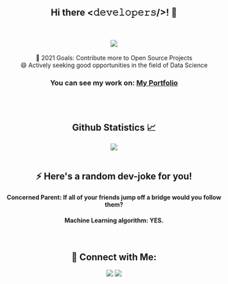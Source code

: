 <div align="center">
<h2> Hi there <𝚍𝚎𝚟𝚎𝚕𝚘𝚙𝚎𝚛𝚜/>! 👋 </h2>
<br>
<br>
<img src="https://github.com/maaz-ansari/maaz-ansari/blob/main/Hnet-image.gif?raw=true"></h2>
<br>
<br>
🌱 2021 Goals: Contribute more to Open Source Projects
<br>
😄 Actively seeking good opportunities in the field of Data Science
<br>
<h3> You can see my work on: <a href="https://maaz-ansari.github.io", target="_blank"> My Portfolio </a> </h3>
</div>
<br>
<br>
<h2 align="center"> Github Statistics 📈 </h2>
  
  
<div align="center"> 
  
  <a href="">
      <img align="center" src="https://github-readme-stats.vercel.app/api/top-langs/?username=maaz-ansari&theme=react&line_height=40&hide=css"/>
    </a>
   
<br>
<br>
<h2 align="center">⚡ Here's a random dev-joke for you! </h2>  
<h4> Concerned Parent: If all of your friends jump off a bridge would you follow them? </h4>
<h4> Machine Learning algorithm: YES. </h4>

<br>
<h2 align="center">💬 Connect with Me:</h2>  
<a href="https://www.linkedin.com/in/maaz-ansari-755360166" target="_blank"><img src="https://img.shields.io/badge/LinkedIn-%230077B5.svg?&style=flat-square&logo=linkedin&logoColor=white"></a>
<a href="https://www.instagram.com/maaz_ansari_" target="_blank"><img src="https://img.shields.io/badge/Instagram-%23E4405F.svg?&style=flat-square&logo=instagram&logoColor=white" target="_blank"></a>
</div>

<!--
**maaz-ansari/maaz-ansari** is a ✨ _special_ ✨ repository because its `README.md` (this file) appears on your GitHub profile.

Here are some ideas to get you started:

- 🔭 I’m currently working on ...
- 🌱 I’m currently learning ...
- 👯 I’m looking to collaborate on ...
- 🤔 I’m looking for help with ...
- 💬 Ask me about ...
- 📫 How to reach me: ...
- 😄 Pronouns: ...
- ⚡ Fun fact: ...
-->
